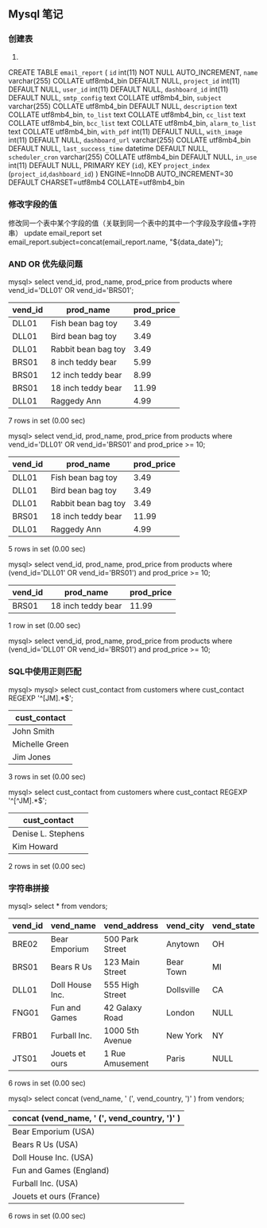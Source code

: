 ## Mysql 笔记
### 创建表
1. 
CREATE TABLE `email_report` (
  `id` int(11) NOT NULL AUTO_INCREMENT,
  `name` varchar(255) COLLATE utf8mb4_bin DEFAULT NULL,
  `project_id` int(11) DEFAULT NULL,
  `user_id` int(11) DEFAULT NULL,
  `dashboard_id` int(11) DEFAULT NULL,
  `smtp_config` text COLLATE utf8mb4_bin,
  `subject` varchar(255) COLLATE utf8mb4_bin DEFAULT NULL,
  `description` text COLLATE utf8mb4_bin,
  `to_list` text COLLATE utf8mb4_bin,
  `cc_list` text COLLATE utf8mb4_bin,
  `bcc_list` text COLLATE utf8mb4_bin,
  `alarm_to_list` text COLLATE utf8mb4_bin,
  `with_pdf` int(11) DEFAULT NULL,
  `with_image` int(11) DEFAULT NULL,
  `dashboard_url` varchar(255) COLLATE utf8mb4_bin DEFAULT NULL,
  `last_success_time` datetime DEFAULT NULL,
  `scheduler_cron` varchar(255) COLLATE utf8mb4_bin DEFAULT NULL,
  `in_use` int(11) DEFAULT NULL,
  PRIMARY KEY (`id`),
  KEY `project_index` (`project_id`,`dashboard_id`)
) ENGINE=InnoDB AUTO_INCREMENT=30 DEFAULT CHARSET=utf8mb4 COLLATE=utf8mb4_bin
### 修改字段的值
修改同一个表中某个字段的值（关联到同一个表中的其中一个字段及字段值+字符串）
update email_report set email_report.subject=concat(email_report.name, "${data_date}");

### AND OR 优先级问题
mysql> select vend_id, prod_name, prod_price from products where vend_id='DLL01' OR vend_id='BRS01';

| vend_id | prod_name           | prod_price |
| ------- | ------------------  | ---------- |
| DLL01   | Fish bean bag toy   |       3.49 |
| DLL01   | Bird bean bag toy   |       3.49 |
| DLL01   | Rabbit bean bag toy |       3.49 |
| BRS01   | 8 inch teddy bear   |       5.99 |
| BRS01   | 12 inch teddy bear  |       8.99 |
| BRS01   | 18 inch teddy bear  |      11.99 |
| DLL01   | Raggedy Ann         |       4.99 |

7 rows in set (0.00 sec)

mysql> select vend_id, prod_name, prod_price from products where vend_id='DLL01' OR vend_id='BRS01' and prod_price >= 10;

| vend_id | prod_name           | prod_price |
|---------|---------------------|------------|
| DLL01   | Fish bean bag toy   |       3.49 |
| DLL01   | Bird bean bag toy   |       3.49 |
| DLL01   | Rabbit bean bag toy |       3.49 |
| BRS01   | 18 inch teddy bear  |      11.99 |
| DLL01   | Raggedy Ann         |       4.99 |
5 rows in set (0.00 sec)

mysql> select vend_id, prod_name, prod_price from products where (vend_id='DLL01' OR vend_id='BRS01') and prod_price >= 10;

| vend_id | prod_name          | prod_price |
|---------|---------------------|----------|
| BRS01   | 18 inch teddy bear |      11.99 |

1 row in set (0.00 sec)

mysql> select vend_id, prod_name, prod_price from products where (vend_id='DLL01' OR vend_id='BRS01') and prod_price >= 10;

### SQL中使用正则匹配

mysql> mysql> select cust_contact from customers where cust_contact REGEXP '^[JM].*$';

| cust_contact   |
| -------------  |
| John Smith     |
| Michelle Green |
| Jim Jones      |

3 rows in set (0.00 sec)

mysql> select cust_contact from customers where cust_contact REGEXP '^[^JM].*$';

| cust_contact       |
|--------------------|
| Denise L. Stephens |
| Kim Howard         |

2 rows in set (0.00 sec)

### 字符串拼接
mysql> select * from vendors;

| vend_id | vend_name       | vend_address    | vend_city  | vend_state | vend_zip | vend_country |
|--------- | ----------------| ---------------| ------------| ------------| ------------| ---------|
| BRE02   | Bear Emporium   | 500 Park Street | Anytown    | OH         | 44333    | USA          |
| BRS01   | Bears R Us      | 123 Main Street | Bear Town  | MI         | 44444    | USA          |
| DLL01   | Doll House Inc. | 555 High Street | Dollsville | CA         | 99999    | USA          |
| FNG01   | Fun and Games   | 42 Galaxy Road  | London     | NULL       | N16 6PS  | England      |
| FRB01   | Furball Inc.    | 1000 5th Avenue | New York   | NY         | 11111    | USA          |
| JTS01   | Jouets et ours  | 1 Rue Amusement | Paris      | NULL       | 45678    | France       |

6 rows in set (0.00 sec)

mysql> select concat (vend_name, ' (', vend_country, ')' ) from vendors;

| concat (vend_name, ' (', vend_country, ')' ) |
|----------------------------------------------|
| Bear Emporium (USA)                          |
| Bears R Us (USA)                             |
| Doll House Inc. (USA)                        |
| Fun and Games (England)                      |
| Furball Inc. (USA)                           |
| Jouets et ours (France)                      |

6 rows in set (0.00 sec)
